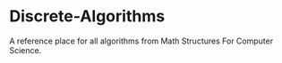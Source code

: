 # Discrete-Algorithms
A reference place for all algorithms from Math Structures For Computer Science.

